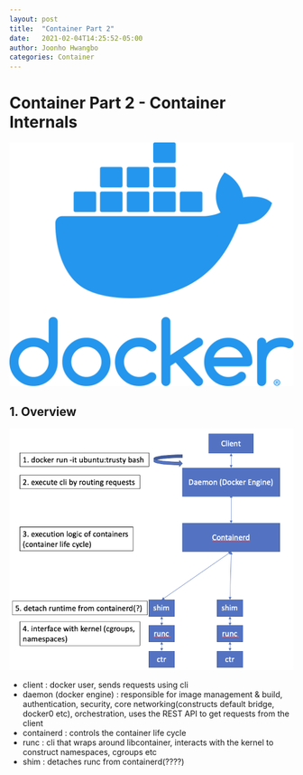 ```yaml
---
layout: post
title:  "Container Part 2"
date:   2021-02-04T14:25:52-05:00
author: Joonho Hwangbo 
categories: Container
---
```

# Container Part 2 - Container Internals
![Docker](/assets/docker_logo.png)


## 1. Overview
![docker internals](/assets/DockerInternals.png)
- client : docker user, sends requests using cli
- daemon (docker engine) : responsible for image management & build, authentication, security, core networking(constructs default bridge, docker0 etc), orchestration, uses the REST API to get requests from the client
- containerd : controls the container life cycle
- runc : cli that wraps around libcontainer, interacts with the kernel to construct namespaces, cgroups etc
- shim : detaches runc from containerd(????)

